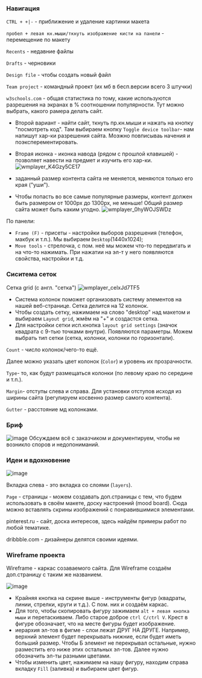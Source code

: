 ### Навигация
`CTRL + +|-` - приближение и удаление картинки макета

`пробел + левая кн.мыши/ткнуть изображение кисти на панели` - перемещение по макету

`Recents` - недавние файлы

`Drafts` - черновики

`Design file` - чтобы создать новый файл

`Team project` - командный проект (их мб в бесп.версии всего 3 штучки)

`w3schools.com` - общая статистика по тому, какие используются разрешения на экранах в % соотношении популярности. Тут можно выбрать, какого рамера делать сайт.

- Второй вариант - найти сайт, ткнуть пр.кн.мыши и нажать на кнопку "посмотреть код". Там выбираем кнопку `Toggle device toolbar`- нам напишут хар-ки разрешения сайта. Моэжно повписываь начения и поэксперементировать. 
- Вторая иконка - иконка навода (рядом с прошлой клавишей) - позволяет навести на предмет и изучить его хар-ки.
![wmplayer_K4Gzy5CE17](https://user-images.githubusercontent.com/109949290/193535246-19380734-1abc-4e03-8388-ac668c7d47c5.png)

- заданный размер контента сайта не меняется, меняются только его края ("уши").
- Чтобы попасть во все самые популярные размеры, контент должен быть размером от 1000px до 1300px, не меньше! Общий размер сайта может быть каким угодно.
![wmplayer_0hyWOJSWDz](https://user-images.githubusercontent.com/109949290/193535110-139aaf1c-2918-41eb-a96f-46d931d66a59.png)

По панели:
- `Frame (F)` - присеты - настройки выборов разрешения (телефон, макбук и т.п.). Мы выбираем `Desktop`(1440x1024);
- `Move tools` - стрелочка, с пом. неё мы можем что-то передвигать и на что-то нажимать. При нажатии на эл-т у него появляются свойства, настройки и т.д.
### Сиситема сеток
Сетка grid (c англ. "сетка")
![wmplayer_celxJd7TF5](https://user-images.githubusercontent.com/109949290/193802137-5681ee59-066a-4c35-a7bd-4aa709a67a57.png)
- Система колонок поможет организовать систему элементов на нашей веб-странице. Сетка делится на 12 колонок. 
- Чтобы создать сетку, нажимаем на слово "desktop" над макетом и выбираем `Layout grid`, жмём на "+" и создастся сетка.
- Для настройки сетки исп.кнопка `layout grid settings` (значок квадрата с 9-тью точками внутри). Появляются параметры. Можем выбрать тип сетки (сетка, колонки, колонки по горизонтали). 

`Сount` - число колонок/чего-то ещё.

Далее можно указать цвет колонок (`Color`) и уровень их прозрачности.

`Type`- то, как будут размещаться колонки (по левому краю по середине и т.п.).

`Margin`- отступы слева и справа. Для установки отступов исходя из ширины сайта (регулируем косвенно размер самого контента).

`Gutter` - расстояние мд колонками.
### Бриф
![image](https://user-images.githubusercontent.com/109949290/193803112-cd06dbd1-4bc5-4d92-b37c-5afe34dd278c.png)
Обсуждаем всё с заказчиком и документируем, чтобы не возникло споров и недопониманий.
### Идеи и вдохновение
![image](https://user-images.githubusercontent.com/109949290/193804039-92385c95-a849-4dfd-b047-033aa0d14107.png)

Вкладка слева - это вкладка со слоями (`layers`).

`Page` - страницы - можем создавать доп.страницы с тем, что будем использовать в своём макете, доску настроений (mood board). Сюда можно вставлять скрины изображений с понравившимися элементами.

pinterest.ru - сайт, доска интересов, здесь найдём примеры работ по любой тематике.

dribbble.com - дизайнеры делятся своими идеями.
### Wireframe проекта
Wireframe - каркас созаваемого сайта. Для Wireframe создаём доп.страницу с таким же названием.

![image](https://user-images.githubusercontent.com/109949290/193809450-f43c3b3f-9bdf-4bbc-b2db-3ef43c4c1056.png)

- Крайняя кнопка на скрине выше - инструменты фигур (квадраты, линии, стрелки, круги и т.д.). С пом. них и создаём каркас.
- Для того, чтобы скопировать фигуру зажимаем `alt + левая кнопка мыши` и перетаскиваем. Либо старое доброе `сtrl C/ctrl V`. Крест в фигуре обозначает, что на месте фигуры будет изображение.
- иерархия эл-тов в фигме - слои лежат ДРУГ НА ДРУГЕ. Например, верхний элемент будет перекрывать нижние, если будет иметь больший размер. Чтобы Б элемент не перекрывал остальные, нужно разместить его ниже этих остальных эл-тов. Далее нужно обозначить эл-ты разными цветами.
- Чтобы изменить цвет, нажимаем на нашу фигуру, находим справа вкладку `Fill` (заливка) и выбираем цвет фигур.


